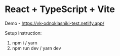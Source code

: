 # React + TypeScript + Vite

Demo - https://vk-odnoklasniki-test.netlify.app/

Setup instruction:
1. npm i / yarn
2. npm run dev / yarn dev

